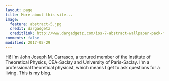 ```yaml
---
layout: page
title: More about this site...
image:
  feature: abstract-5.jpg
  credit: dargadgetz
  creditlink: http://www.dargadgetz.com/ios-7-abstract-wallpaper-pack-for-iphone-5-and-ipod-touch-retina/
comments: false
modified: 2017-05-29
---
```


Hi! I'm John Joseph M. Carrasco, a tenured member of the Institute of Theoretical Physics, CEA-Saclay and University of Paris-Saclay.  I'm a professional theoretical physicist, which means I get to ask questions for a living. This is my blog.
